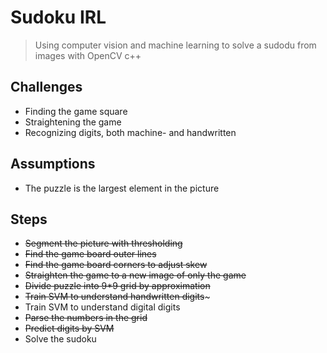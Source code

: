 # Sudoku IRL

> Using computer vision and machine learning to solve a sudodu from images with OpenCV c++

## Challenges

- Finding the game square
- Straightening the game
- Recognizing digits, both machine- and handwritten

## Assumptions

- The puzzle is the largest element in the picture

## Steps

* ~~Segment the picture with thresholding~~
* ~~Find the game board outer lines~~
* ~~Find the game board corners to adjust skew~~
* ~~Straighten the game to a new image of only the game~~
* ~~Divide puzzle into 9*9 grid by approximation~~
* ~~Train SVM to understand handwritten digits~~~
* Train SVM to understand digital digits
* ~~Parse the numbers in the grid~~
* ~~Predict digits by SVM~~
* Solve the sudoku